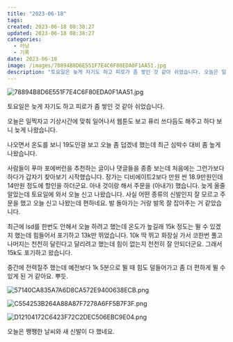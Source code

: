 ```yaml
---
title: "2023-06-18"
tags:
created: 2023-06-18 08:38:27
updated: 2023-06-18 08:38:27
categories:
  - 러닝
  - 기록
date: 2023-06-18
image: /images/78894B8D6E551F7E4C6F80EDA0F1AA51.jpg
description: "토요일은 늦게 자기도 하고 피로가 좀 쌓인 것 같아 쉬었습니다. 오늘은 일찍자고 기상시간에 맞춰 일어나서 웹툰도 보고 퓨리 쓰다듬도 해주고 하다 보니 늦게 나왔습니다. 나오면서 온도를 보니 19도인걸 보고 오늘 좀 덥겠네 했는데 최근 심박수 대비 좀 높게 나왔습니다. 사람들이 푸마 포에"
---
```


![78894B8D6E551F7E4C6F80EDA0F1AA51.jpg](/images/78894B8D6E551F7E4C6F80EDA0F1AA51.jpg)
 
 

토요일은 늦게 자기도 하고 피로가 좀 쌓인 것 같아 쉬었습니다.

오늘은 일찍자고 기상시간에 맞춰 일어나서 웹툰도 보고 퓨리 쓰다듬도 해주고 하다 보니 늦게 나왔습니다. 

나오면서 온도를 보니 19도인걸 보고 오늘 좀 덥겠네 했는데 최근 심박수 대비 좀 높게 나왔습니다.

사람들이 푸마 포에버런을 추천하는 글이나 댓글들을 종종 보는데 처음에는 그런가보다 하다가 갑자기 찾아보기 시작했습니다. 정가는 디비에이트2보다 만원 싼 18.9만원인데 14만원 정도에 할인을 하더군요. 아내 것이랑 해서 주문을 (아내가) 했습니다. 늦게 올줄 알았는데 토요일에 와서 오늘 신고 나왔습니다. 사실 어떤 종류의 신발인지 잘 모르고 주문을 했고 오늘 신고 나왔는데 편하네요. 발 돌아가는 거랑 발목 잘 잡아주는 거 같았습니다.

최근에 lsd를 한번도 안해서 오늘 하려고 했는데 온도가 높길래 15k 정도는 뛸 수 있겠지 했는데 힘들어서 포기하고 13k만 뛰었습니다. 10k 딱 뛰고 화장실 가서 코한번 풀고 나머지는 천천히 달린다고 달리려고 했는데 힘이 없는지 천천히 잘 안되더군요. 그래서 15k도 포기하고 왔습니다.

중간에 전력질주 했는데 예전보다 1k 5분으로 뛸 때 힘도 덜들어가고 좀 더 편하게 뛸 수 있게 된 거 같아요. 뿌듯.

 
 ![57140CA835A7A6D8CA572E9400638ECB.png](/images/57140CA835A7A6D8CA572E9400638ECB.png)
 
 

 
 ![C554253B264A88A87F7278A6FF5B7F3F.png](/images/C554253B264A88A87F7278A6FF5B7F3F.png)
 
 

 
 ![D12104172C6423F72C2DEC506EBC9E04.png](/images/D12104172C6423F72C2DEC506EBC9E04.png)
 
 

오늘은 쨍쨍한 날씨와 새 신발이 다 했네요.
